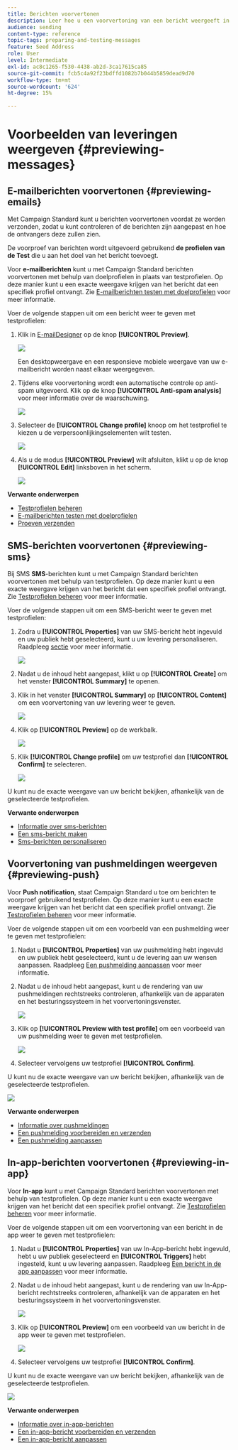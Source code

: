 ```yaml
---
title: Berichten voorvertonen
description: Leer hoe u een voorvertoning van een bericht weergeeft in de inhoudseditor of in E-mailontwerper.
audience: sending
content-type: reference
topic-tags: preparing-and-testing-messages
feature: Seed Address
role: User
level: Intermediate
exl-id: ac8c1265-f530-4438-ab2d-3ca17615ca85
source-git-commit: fcb5c4a92f23bdffd1082b7b044b5859dead9d70
workflow-type: tm+mt
source-wordcount: '624'
ht-degree: 15%

---
```


# Voorbeelden van leveringen weergeven {#previewing-messages}

## E-mailberichten voorvertonen {#previewing-emails}

Met Campaign Standard kunt u berichten voorvertonen voordat ze worden verzonden, zodat u kunt controleren of de berichten zijn aangepast en hoe de ontvangers deze zullen zien.

De voorproef van berichten wordt uitgevoerd gebruikend **de profielen van de Test** die u aan het doel van het bericht toevoegt.

Voor **e-mailberichten** kunt u met Campaign Standard berichten voorvertonen met behulp van doelprofielen in plaats van testprofielen. Op deze manier kunt u een exacte weergave krijgen van het bericht dat een specifiek profiel ontvangt. Zie [E-mailberichten testen met doelprofielen](../../sending/using/testing-messages-using-target.md) voor meer informatie.

Voer de volgende stappen uit om een bericht weer te geven met testprofielen:

1. Klik in [E-mailDesigner](../../designing/using/designing-content-in-adobe-campaign.md) op de knop **[!UICONTROL Preview]**.

   ![](assets/sending_preview.png)

   Een desktopweergave en een responsieve mobiele weergave van uw e-mailbericht worden naast elkaar weergegeven.

1. Tijdens elke voorvertoning wordt een automatische controle op anti-spam uitgevoerd. Klik op de knop **[!UICONTROL Anti-spam analysis]** voor meer informatie over de waarschuwing.

   ![](assets/sending_anti-spam_analysis.png)

1. Selecteer de **[!UICONTROL Change profile]** knoop om het testprofiel te kiezen u de verpersoonlijkingselementen wilt testen.

   ![](assets/sending_test-profile.png)

1. Als u de modus **[!UICONTROL Preview]** wilt afsluiten, klikt u op de knop **[!UICONTROL Edit]** linksboven in het scherm.

   ![](assets/sending_preview_edit.png)

**Verwante onderwerpen**

* [Testprofielen beheren](../../audiences/using/managing-test-profiles.md)
* [E-mailberichten testen met doelprofielen](../../sending/using/testing-messages-using-target.md)
* [Proeven verzenden](../../sending/using/sending-proofs.md)

## SMS-berichten voorvertonen {#previewing-sms}

Bij SMS **SMS**-berichten kunt u met Campaign Standard berichten voorvertonen met behulp van testprofielen. Op deze manier kunt u een exacte weergave krijgen van het bericht dat een specifiek profiel ontvangt. Zie [Testprofielen beheren](../../audiences/using/managing-test-profiles.md) voor meer informatie.

Voer de volgende stappen uit om een SMS-bericht weer te geven met testprofielen:

1. Zodra u **[!UICONTROL Properties]** van uw SMS-bericht hebt ingevuld en uw publiek hebt geselecteerd, kunt u uw levering personaliseren. Raadpleeg [sectie](../../channels/using/personalizing-sms-messages.md) voor meer informatie.

   ![](assets/sms_preview.png)

1. Nadat u de inhoud hebt aangepast, klikt u op **[!UICONTROL Create]** om het venster **[!UICONTROL Summary]** te openen.

1. Klik in het venster **[!UICONTROL Summary]** op **[!UICONTROL Content]** om een voorvertoning van uw levering weer te geven.

   ![](assets/sms_preview_2.png)

1. Klik op **[!UICONTROL Preview]** op de werkbalk.

   ![](assets/sms_preview_3.png)

1. Klik **[!UICONTROL Change profile]** om uw testprofiel dan **[!UICONTROL Confirm]** te selecteren.

   ![](assets/sms_preview_4.png)

U kunt nu de exacte weergave van uw bericht bekijken, afhankelijk van de geselecteerde testprofielen.

**Verwante onderwerpen**

* [Informatie over sms-berichten](../../channels/using/about-sms-messages.md)
* [Een sms-bericht maken](../../channels/using/creating-an-sms-message.md)
* [Sms-berichten personaliseren](../../channels/using/personalizing-sms-messages.md)

## Voorvertoning van pushmeldingen weergeven {#previewing-push}

Voor **Push notification**, staat Campaign Standard u toe om berichten te voorproef gebruikend testprofielen. Op deze manier kunt u een exacte weergave krijgen van het bericht dat een specifiek profiel ontvangt. Zie [Testprofielen beheren](../../audiences/using/managing-test-profiles.md) voor meer informatie.

Voer de volgende stappen uit om een voorbeeld van een pushmelding weer te geven met testprofielen:

1. Nadat u **[!UICONTROL Properties]** van uw pushmelding hebt ingevuld en uw publiek hebt geselecteerd, kunt u de levering aan uw wensen aanpassen. Raadpleeg [Een pushmelding aanpassen](../../channels/using/customizing-a-push-notification.md) voor meer informatie.

1. Nadat u de inhoud hebt aangepast, kunt u de rendering van uw pushmeldingen rechtstreeks controleren, afhankelijk van de apparaten en het besturingssysteem in het voorvertoningsvenster.

   ![](assets/push_preview.png)

1. Klik op **[!UICONTROL Preview with test profile]** om een voorbeeld van uw pushmelding weer te geven met testprofielen.

   ![](assets/push_preview_2.png)

1. Selecteer vervolgens uw testprofiel **[!UICONTROL Confirm]**.

U kunt nu de exacte weergave van uw bericht bekijken, afhankelijk van de geselecteerde testprofielen.

![](assets/push_preview_3.png)

**Verwante onderwerpen**

* [Informatie over pushmeldingen](../../channels/using/about-push-notifications.md)
* [Een pushmelding voorbereiden en verzenden](../../channels/using/preparing-and-sending-a-push-notification.md)
* [Een pushmelding aanpassen](../../channels/using/customizing-a-push-notification.md)

## In-app-berichten voorvertonen {#previewing-in-app}

Voor **In-app** kunt u met Campaign Standard berichten voorvertonen met behulp van testprofielen. Op deze manier kunt u een exacte weergave krijgen van het bericht dat een specifiek profiel ontvangt. Zie [Testprofielen beheren](../../audiences/using/managing-test-profiles.md) voor meer informatie.

Voer de volgende stappen uit om een voorvertoning van een bericht in de app weer te geven met testprofielen:

1. Nadat u **[!UICONTROL Properties]** van uw In-App-bericht hebt ingevuld, hebt u uw publiek geselecteerd en **[!UICONTROL Triggers]** hebt ingesteld, kunt u uw levering aanpassen. Raadpleeg [Een bericht in de app aanpassen](../../channels/using/customizing-an-in-app-message.md) voor meer informatie.

1. Nadat u de inhoud hebt aangepast, kunt u de rendering van uw In-App-bericht rechtstreeks controleren, afhankelijk van de apparaten en het besturingssysteem in het voorvertoningsvenster.

   ![](assets/in_app_preview.png)

1. Klik op **[!UICONTROL Preview]** om een voorbeeld van uw bericht in de app weer te geven met testprofielen.

   ![](assets/in_app_preview_2.png)

1. Selecteer vervolgens uw testprofiel **[!UICONTROL Confirm]**.

U kunt nu de exacte weergave van uw bericht bekijken, afhankelijk van de geselecteerde testprofielen.

![](assets/in_app_preview_3.png)

**Verwante onderwerpen**

* [Informatie over in-app-berichten](../../channels/using/about-in-app-messaging.md)
* [Een in-app-bericht voorbereiden en verzenden](../../channels/using/preparing-and-sending-an-in-app-message.md)
* [Een in-app-bericht aanpassen](../../channels/using/customizing-an-in-app-message.md)
